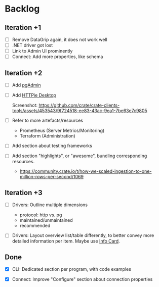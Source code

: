 # Backlog


## Iteration +1
- [ ] Remove DataGrip again, it does not work well
- [ ] .NET driver got lost
- [ ] Link to Admin UI prominently
- [ ] Connect: Add more properties, like schema

## Iteration +2
- [ ] Add [pgAdmin]
- [ ] Add [HTTPie Desktop]
  
  Screenshot: https://github.com/crate/crate-clients-tools/assets/453543/9f724518-ee83-43ac-9ea1-7be63e7c9805
- [ ] Refer to more artefacts/resources
  - Prometheus (Server Metrics/Monitoring)
  - Terraform (Administration)
- [ ] Add section about testing frameworks
- [ ] Add section "highlights", or "awesome", bundling corresponding resources.
  - https://community.crate.io/t/how-we-scaled-ingestion-to-one-million-rows-per-second/1069

## Iteration +3
- [ ] Drivers: Outline multiple dimensions
  - protocol: http vs. pg
  - maintained/unmaintained
  - recommended
- [ ] Drivers: Layout overview list/table differently, to better convey more detailed
  information per item. Maybe use [Info Card].


## Done
- [x] CLI: Dedicated section per program, with code examples
- [x] Connect: Improve "Configure" section about connection properties


[HTTPie Desktop]: https://httpie.io/desktop
[Info Card]: https://sphinx-design-elements.readthedocs.io/en/latest/infocard.html
[pgAdmin]: https://www.pgadmin.org/
